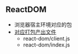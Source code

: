 ## ReactDOM
- 浏览器宿主环境对应的包
- [对应打包产出文件](./../../scripts/rollup/react-dom.config.js)
   - react-dom/client.js
   - react-dom/index.js
